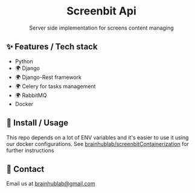 <div align="center">
  <h1>Screenbit Api</h1>
  <p>Server side implementation for screens content managing</p>
  <!--
  optional images (remove <-- arrows and use this layout if you need)

  <p align="middle">
    <img height="160" src="./images/cbm.jpg">
    <img height="160" src="./images/earth.png">
    <img height="160" src="./images/nature.png">
  </p>
  -->
</div>

## ✨ Features / Tech stack
-   Python
- 🌍 Django
- 🌍 Django-Rest framework
- 🌍 Celery for tasks management
- 🌍 RabbitMQ
-   Docker

## 🔨 Install / Usage
This repo depends on a lot of ENV variables and it's easier to use it using our docker configurations. See [brainhublab/screenbitContainerization](https://github.com/brainhublab/screenbit-containerization) for further instructions


## 🤝 Contact

Email us at [brainhublab@gmail.com](mailto:brainhublab@gmail.com)
